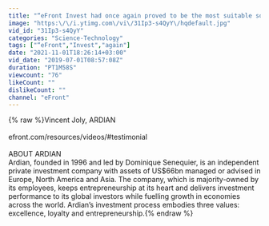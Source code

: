 ```yaml
---
title: "“eFront Invest had once again proved to be the most suitable solution for us”"
image: "https:\/\/i.ytimg.com\/vi\/31Ip3-s4QyY\/hqdefault.jpg"
vid_id: "31Ip3-s4QyY"
categories: "Science-Technology"
tags: ["“eFront","Invest","again"]
date: "2021-11-01T18:26:14+03:00"
vid_date: "2019-07-01T08:57:08Z"
duration: "PT1M58S"
viewcount: "76"
likeCount: ""
dislikeCount: ""
channel: "eFront"
---
```

{% raw %}Vincent Joly, ARDIAN<br /><br />efront.com/resources/videos/#testimonial<br /><br />ABOUT ARDIAN<br />Ardian, founded in 1996 and led by Dominique Senequier, is an independent private investment company with assets of US$66bn managed or advised in Europe, North America and Asia. The company, which is majority-owned by its employees, keeps entrepreneurship at its heart and delivers investment performance to its global investors while fuelling growth in economies across the world. Ardian’s investment process embodies three values: excellence, loyalty and entrepreneurship.{% endraw %}
